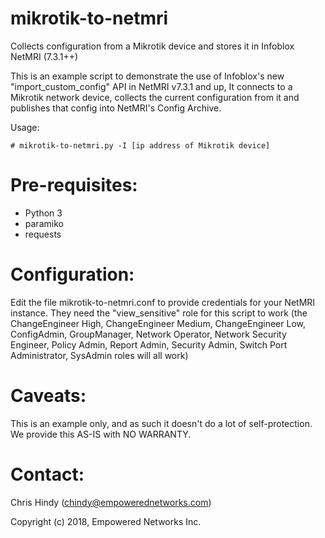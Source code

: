 # mikrotik-to-netmri
Collects configuration from a Mikrotik device and stores it in Infoblox NetMRI (7.3.1++)

This is an example script to demonstrate the use of Infoblox's new "import_custom_config" API in NetMRI v7.3.1 and up,
It connects to a Mikrotik network device, collects the current configuration from it and publishes that 
config into NetMRI's Config Archive.

Usage:

`# mikrotik-to-netmri.py -I [ip address of Mikrotik device]`

Pre-requisites:
===============

- Python 3
- paramiko
- requests

Configuration:
==============

Edit the file mikrotik-to-netmri.conf to provide credentials for your NetMRI instance.  They need the "view_sensitive"
role for this script to work (the ChangeEngineer High, ChangeEngineer Medium, ChangeEngineer Low, ConfigAdmin, GroupManager,
Network Operator, Network Security Engineer, Policy Admin, Report Admin, Security Admin, Switch Port Administrator, SysAdmin
roles will all work)

Caveats:
========

This is an example only, and as such it doesn't do a lot of self-protection.  We provide this AS-IS with NO WARRANTY.

Contact:
========

Chris Hindy (chindy@empowerednetworks.com)

Copyright (c) 2018, Empowered Networks Inc.

